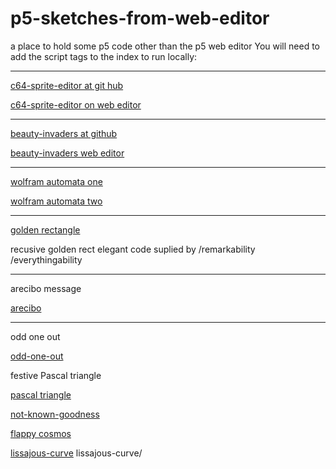 # p5-sketches-from-web-editor
a place to hold some p5 code other than the p5 web editor
You will need to add the script tags to the index to run locally:

------

 [c64-sprite-editor at git hub](https://greggelong.github.io/p5-sketches-from-web-editor/c64-sprite-editor/)
  
 [c64-sprite-editor on web editor](https://editor.p5js.org/greggelong/present/g0xGKhj60)
 
------ 

[beauty-invaders at github](https://greggelong.github.io/p5-sketches-from-web-editor/beauty-invaders/)
 
[beauty-invaders web editor](https://editor.p5js.org/greggelong/present/SuTjMrwrh)

-----

[wolfram automata one](https://greggelong.github.io/p5-sketches-from-web-editor/wolf-automata/one/)

[wolfram automata two](https://greggelong.github.io/p5-sketches-from-web-editor/wolf-automata/two/)

------

[golden rectangle](https://greggelong.github.io/p5-sketches-from-web-editor/everythingability-recursive-golden-rect/)

recusive golden rect elegant code suplied by /remarkability /everythingability

----

arecibo message 

[arecibo](https://greggelong.github.io/p5-sketches-from-web-editor/arecibo)


----

odd one out


[odd-one-out](https://greggelong.github.io/p5-sketches-from-web-editor/odd-one-out)


festive Pascal triangle

[pascal triangle](https://greggelong.github.io/p5-sketches-from-web-editor/pascal-triangle-festive/)

[not-known-goodness](https://greggelong.github.io/p5-sketches-from-web-editor/not-known-goodness/not-known-goodness-vertex/)


[flappy cosmos](https://greggelong.github.io/p5-sketches-from-web-editor/flappy-cosmos-drake)

[lissajous-curve](https://greggelong.github.io/p5-sketches-from-web-editor/lissajous-curve/)
lissajous-curve/
